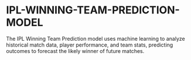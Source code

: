 # IPL-WINNING-TEAM-PREDICTION-MODEL
 The IPL Winning Team Prediction model uses machine learning to analyze historical match data, player performance, and team stats, predicting outcomes to forecast the likely winner of future matches.
